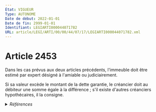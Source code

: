 ```yaml
---
État: VIGUEUR
Type: AUTONOME
Date de début: 2022-01-01
Date de fin: 2999-01-01
Identifiant: LEGIARTI000044071782
URL: article/LEGI/ARTI/00/00/44/07/17/LEGIARTI000044071782.xml
---
```


<h1>Article 2453</h1>

Dans les cas prévus aux deux articles précédents, l'immeuble doit être estimé
par expert désigné à l'amiable ou judiciairement.<br />

Si sa valeur excède le montant de la dette garantie, le créancier doit au
débiteur une somme égale à la différence ; s'il existe d'autres créanciers
hypothécaires, il la consigne.


<details>
  <summary><em>Références</em></summary>

  <h2>Articles faisant référence à l'article</h2>
  
  <ul>
    <li>
      <a href="https://legal.tricoteuses.fr//redirection/LEGIARTI000044045526?vers=git&vers=legifrance">Ordonnance n° 2021-1192 du 15 septembre 2021 portant réforme du droit des sûretés - article 15 ENTIEREMENT_MODIF</a> MODIFIE source
    </li>
    <li>
      <a href="https://legal.tricoteuses.fr//redirection/LEGIARTI000044045526?vers=git&vers=legifrance">Ordonnance n° 2021-1192 du 15 septembre 2021 portant réforme du droit des sûretés - article 15 ENTIEREMENT_MODIF</a> TRANSFERE source
    </li>
  </ul>
  
  <h2>Références faites par l'article</h2>
  
  <ul>
    <li>
      1955-01-04 CITATION cible <a href="https://legal.tricoteuses.fr//redirection/LEGIARTI000044073521?vers=git&vers=legifrance">Décret n°55-22 du 4 janvier 1955 portant réforme de la publicité foncière - article 31 AUTONOME VIGUEUR, en vigueur depuis le 2022-01-01</a>
    </li>
    <li>
      1955-10-14 CITATION cible <a href="https://legal.tricoteuses.fr//redirection/LEGIARTI000026854882?vers=git&vers=legifrance">Décret n°55-1350 du 14 octobre 1955 pour l'application du décret n° 55-22 du 4 janvier 1955 portant réforme de la publicité foncière - article 23 AUTONOME VIGUEUR, en vigueur depuis le 2013-01-01</a>
    </li>
    <li>
      1955-10-14 CITATION cible <a href="https://legal.tricoteuses.fr//redirection/LEGIARTI000026854799?vers=git&vers=legifrance">Décret n°55-1350 du 14 octobre 1955 pour l'application du décret n° 55-22 du 4 janvier 1955 portant réforme de la publicité foncière - article 28 AUTONOME VIGUEUR, en vigueur depuis le 2013-01-01</a>
    </li>
    <li>
      1955-10-14 CITATION cible <a href="https://legal.tricoteuses.fr//redirection/LEGIARTI000026854870?vers=git&vers=legifrance">Décret n°55-1350 du 14 octobre 1955 pour l'application du décret n° 55-22 du 4 janvier 1955 portant réforme de la publicité foncière - article 34 AUTONOME VIGUEUR, en vigueur depuis le 2013-01-01</a>
    </li>
    <li>
      1955-10-14 CITATION cible <a href="https://legal.tricoteuses.fr//redirection/LEGIARTI000026854851?vers=git&vers=legifrance">Décret n°55-1350 du 14 octobre 1955 pour l'application du décret n° 55-22 du 4 janvier 1955 portant réforme de la publicité foncière - article 51 AUTONOME VIGUEUR, en vigueur depuis le 2013-01-01</a>
    </li>
    <li>
      1955-10-14 CITATION cible <a href="https://legal.tricoteuses.fr//redirection/LEGIARTI000026854810?vers=git&vers=legifrance">Décret n°55-1350 du 14 octobre 1955 pour l'application du décret n° 55-22 du 4 janvier 1955 portant réforme de la publicité foncière - article 77 AUTONOME VIGUEUR, en vigueur depuis le 2013-01-01</a>
    </li>
    <li>
      1955-10-14 CITATION cible <a href="https://legal.tricoteuses.fr//redirection/LEGIARTI000006285535?vers=git&vers=legifrance">Décret n°55-1350 du 14 octobre 1955 pour l'application du décret n° 55-22 du 4 janvier 1955 portant réforme de la publicité foncière - article 77-2 AUTONOME VIGUEUR, en vigueur depuis le 2006-03-24</a>
    </li>
    <li>
      1955-10-14 CITATION cible <a href="https://legal.tricoteuses.fr//redirection/LEGIARTI000026854911?vers=git&vers=legifrance">Décret n°55-1350 du 14 octobre 1955 pour l'application du décret n° 55-22 du 4 janvier 1955 portant réforme de la publicité foncière - article 77-3 AUTONOME VIGUEUR, en vigueur depuis le 2013-01-01</a>
    </li>
    <li>
      2006-07-27 CITATION cible <a href="https://legal.tricoteuses.fr//redirection/LEGIARTI000022992234?vers=git&vers=legifrance">Décret n°2006-936 du 27 juillet 2006 relatif aux procédures de saisie immobilière et de distribution du prix d'un immeuble. - article 167 AUTONOME ABROGE, en vigueur du 2010-11-01 au 2012-06-01</a>
    </li>
    <li>
      2006-07-27 CITATION cible <a href="https://legal.tricoteuses.fr//redirection/LEGIARTI000006286566?vers=git&vers=legifrance">Décret n°2006-936 du 27 juillet 2006 relatif aux procédures de saisie immobilière et de distribution du prix d'un immeuble. - article 19 AUTONOME ABROGE, en vigueur du 2007-01-01 au 2012-06-01</a>
    </li>
    <li>
      2021-09-15 MODIFIE cible <a href="https://legal.tricoteuses.fr//redirection/LEGIARTI000044045526?vers=git&vers=legifrance">Ordonnance n° 2021-1192 du 15 septembre 2021 portant réforme du droit des sûretés - article 15 ENTIEREMENT_MODIF</a>
    </li>
    <li>
      2021-09-15 TRANSFERE cible <a href="https://legal.tricoteuses.fr//redirection/LEGIARTI000044045526?vers=git&vers=legifrance">Ordonnance n° 2021-1192 du 15 septembre 2021 portant réforme du droit des sûretés - article 15 ENTIEREMENT_MODIF</a>
    </li>
    <li>
      2999-01-01 CONCORDANCE source <a href="https://legal.tricoteuses.fr//redirection/LEGIARTI000006446999?vers=git&vers=legifrance">Code civil - article 2200 AUTONOME TRANSFERE, en vigueur du 1960-01-12 au 2006-03-24</a>
    </li>
    <li>
      2999-01-01 CONCORDE cible <a href="https://legal.tricoteuses.fr//redirection/LEGIARTI000006446999?vers=git&vers=legifrance">Code civil - article 2200 AUTONOME TRANSFERE, en vigueur du 1960-01-12 au 2006-03-24</a>
    </li>
    <li>
      2999-01-01 CITATION cible <a href="https://legal.tricoteuses.fr//redirection/LEGIARTI000022336277?vers=git&vers=legifrance">Code civil - article 2425 AUTONOME MODIFIE, en vigueur du 2013-01-01 au 2022-01-01</a>
    </li>
    <li>
      2999-01-01 CITATION cible <a href="https://legal.tricoteuses.fr//redirection/LEGIARTI000022336295?vers=git&vers=legifrance">Code civil - article 2431 AUTONOME MODIFIE, en vigueur du 2013-01-01 au 2022-01-01</a>
    </li>
    <li>
      2999-01-01 CITATION cible <a href="https://legal.tricoteuses.fr//redirection/LEGIARTI000044071800?vers=git&vers=legifrance">Code civil - article 2456 AUTONOME VIGUEUR, en vigueur depuis le 2022-01-01</a>
    </li>
    <li>
      2999-01-01 CITATION cible <a href="https://legal.tricoteuses.fr//redirection/LEGIARTI000035902940?vers=git&vers=legifrance">Code civil - article 2508 AUTONOME VIGUEUR, en vigueur depuis le 2018-01-01</a>
    </li>
    <li>
      2999-01-01 CITATION cible <a href="https://legal.tricoteuses.fr//redirection/LEGIARTI000006404088?vers=git&vers=legifrance">Code de procédure civile - article 674 AUTONOME ABROGE, en vigueur du 2006-03-24 au 2007-01-01</a>
    </li>
    <li>
      2999-01-01 CITATION cible <a href="https://legal.tricoteuses.fr//redirection/LEGIARTI000026854618?vers=git&vers=legifrance">Code des procédures civiles d'exécution - article R321-7 AUTONOME VIGUEUR, en vigueur depuis le 2013-01-01</a>
    </li>
    <li>
      2999-01-01 CITATION cible <a href="https://legal.tricoteuses.fr//redirection/LEGIARTI000026854594?vers=git&vers=legifrance">Code des procédures civiles d'exécution - article R612-5 AUTONOME MODIFIE, en vigueur du 2013-01-01 au 2022-01-01</a>
    </li>
  </ul>
</details>
